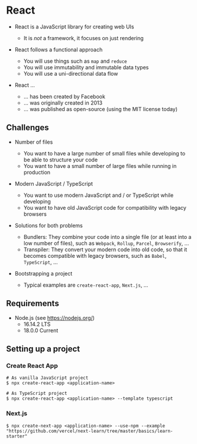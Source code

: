 # React

- React is a JavaScript library for creating web UIs
  - It is *not* a framework, it focuses on just rendering

- React follows a functional approach
  - You will use things such as `map` and `reduce`
  - You will use immutability and immutable data types
  - You will use a uni-directional data flow

- React …
  - … has been created by Facebook
  - … was originally created in 2013
  - … was published as open-source (using the MIT license today)

## Challenges

- Number of files
  - You want to have a large number of small files while developing to be able to structure your code
  - You want to have a small number of large files while running in production
- Modern JavaScript / TypeScript
  - You want to use modern JavaScript and / or TypeScript while developing
  - You want to have old JavaScript code for compatibility with legacy browsers

- Solutions for both problems
  - Bundlers: They combine your code into a single file (or at least into a low number of files), such as `Webpack`, `Rollup`, `Parcel`, `Browserify`, …
  - Transpiler: They convert your modern code into old code, so that it becomes compatible with legacy browsers, such as `Babel`, `TypeScript`, …

- Bootstrapping a project
  - Typical examples are `create-react-app`, `Next.js`, …

## Requirements

- Node.js (see https://nodejs.org/)
  - 16.14.2 LTS
  - 18.0.0 Current

## Setting up a project

### Create React App

```shell
# As vanilla JavaScript project
$ npx create-react-app <application-name>

# As TypeScript project
$ npx create-react-app <application-name> --template typescript
```

### Next.js

```shell
$ npx create-next-app <application-name> --use-npm --example "https://github.com/vercel/next-learn/tree/master/basics/learn-starter"
```
